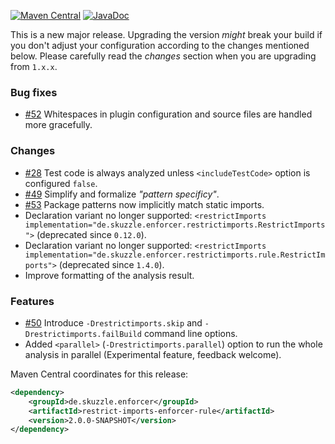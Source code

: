 [![Maven Central](https://img.shields.io/static/v1?label=MavenCentral&message=2.0.0-SNAPSHOT&color=blue)](https://search.maven.org/artifact/de.skuzzle.enforcer/restrict-imports-enforcer-rule/2.0.0-SNAPSHOT/jar) [![JavaDoc](https://img.shields.io/static/v1?label=JavaDoc&message=2.0.0-SNAPSHOT&color=orange)](http://www.javadoc.io/doc/de.skuzzle.enforcer/restrict-imports-enforcer-rule/2.0.0-SNAPSHOT)

This is a new major release. Upgrading the version _might_ break your build if you don't adjust your configuration 
according to the changes mentioned below. Please carefully read the _changes_ section when you are upgrading from `1.x.x`.

### Bug fixes
* [#52](https://github.com/skuzzle/restrict-imports-enforcer-rule/issues/52) Whitespaces in plugin configuration and source files are handled more gracefully.

### Changes
* [#28](https://github.com/skuzzle/restrict-imports-enforcer-rule/issues/28) Test code is always analyzed unless `<includeTestCode>` option is configured `false`.
* [#49](https://github.com/skuzzle/restrict-imports-enforcer-rule/issues/49) Simplify and formalize _"pattern specificy"_.
* [#53](https://github.com/skuzzle/restrict-imports-enforcer-rule/issues/53) Package patterns now implicitly match static imports.
* Declaration variant no longer supported: `<restrictImports implementation="de.skuzzle.enforcer.restrictimports.RestrictImports">` (deprecated since `0.12.0`).
* Declaration variant no longer supported: `<restrictImports implementation="de.skuzzle.enforcer.restrictimports.rule.RestrictImports">` (deprecated since `1.4.0`).
* Improve formatting of the analysis result.

### Features
* [#50](https://github.com/skuzzle/restrict-imports-enforcer-rule/issues/50) Introduce `-Drestrictimports.skip` and `-Drestrictimports.failBuild` command line options.
* Added `<parallel>` (`-Drestrictimports.parallel`) option to run the whole analysis in parallel (Experimental feature, feedback welcome).



Maven Central coordinates for this release:

```xml
<dependency>
    <groupId>de.skuzzle.enforcer</groupId>
    <artifactId>restrict-imports-enforcer-rule</artifactId>
    <version>2.0.0-SNAPSHOT</version>
</dependency>
```